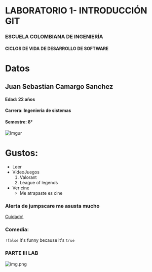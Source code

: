 # LABORATORIO 1- INTRODUCCIÓN GIT
### ESCUELA COLOMBIANA DE INGENIERÍA
#### CICLOS DE VIDA DE DESARROLLO DE SOFTWARE

# Datos
## Juan Sebastian Camargo Sanchez 
#### **Edad:** 22 años
#### **Carrera:** Ingenieria de sistemas
#### **Semestre:** 8°

![Imgur](https://i.pinimg.com/originals/09/21/5c/09215c8ffe362fa914daf698d808ef42.jpg)

# Gustos:
* Leer
* VideoJuegos
    1. Valorant
    2. League of legends
* Ver cine
    - Me atrapaste es cine


### Alerta de jumpscare me asusta mucho
[Cuidado!](https://youtu.be/dQw4w9WgXcQ?si=BwzKzaZUuSAmjWVW)

### Comedia:
`!false`
it's funny because it's `true`

### PARTE III LAB

![img.png](img.png)